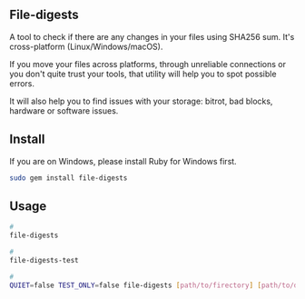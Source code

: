 ## File-digests

A tool to check if there are any changes in your files using SHA256 sum. It's cross-platform (Linux/Windows/macOS).

If you move your files across platforms, through unreliable connections or you don't quite trust your tools, that utility will help you to spot possible errors.

It will also help you to find issues with your storage: bitrot, bad blocks, hardware or software issues.

## Install

If you are on Windows, please install Ruby for Windows first.

```sh
sudo gem install file-digests
```

## Usage

```sh
#
file-digests

#
file-digests-test

#
QUIET=false TEST_ONLY=false file-digests [path/to/firectory] [path/to/database.sqlite]
```
